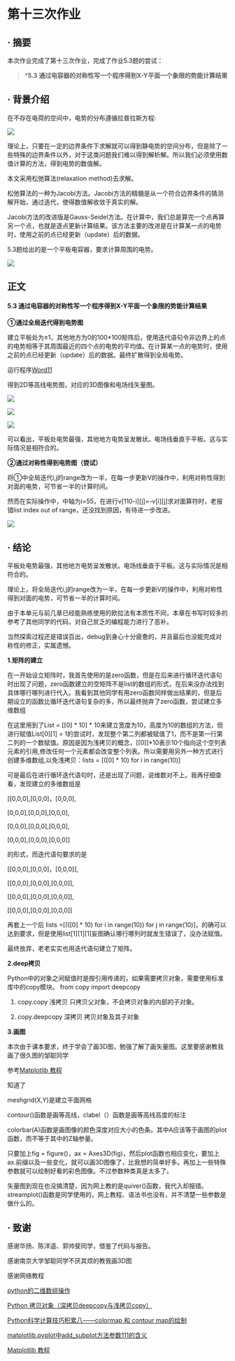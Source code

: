# 第十三次作业

## · 摘要
本次作业完成了第十三次作业，完成了作业5.3题的尝试：

>***5.3 通过电容器的对称性写一个程序得到X-Y平面一个象限的势能计算结果**

## · 背景介绍
在不存在电荷的空间中，电势的分布遵循拉普拉斯方程:

![](http://i.imgur.com/XE6WXcX.png)

理论上，只要在一定的边界条件下求解就可以得到静电势的空间分布，但是除了一些特殊的边界条件以外，对于这类问题我们难以得到解析解。所以我们必须使用数值计算的方法，得到电势的数值解。

本文采用松弛算法(relaxation method)去求解。

松弛算法的一种为Jacobi方法。Jacobi方法的精髓是从一个符合边界条件的猜测解开始，通过迭代，使得数值解收敛于真实的解。

Jacobi方法的改进版是Gauss-Seidel方法。在计算中，我们总是算完一个点再算另一个点，也就是逐点更新计算结果。该方法主要的改进是在计算某一点的电势时，使用之前的点已经更新（update）后的数据。

5.3题给出的是一个平板电容器，要求计算周围的电势。

![](http://i.imgur.com/hNsuBYD.jpg)


##  正文 


#### 5.3 通过电容器的对称性写一个程序得到X-Y平面一个象限的势能计算结果

**①通过全局迭代得到电势图**

建立平板处为±1，其他地方为0的100*100矩阵后，使用迭代语句令非边界上的点的电势相等于其周围最近的四个点的电势的平均值。在计算某一点的电势时，使用之前的点已经更新（update）后的数据。最终扩散得到全局电势。

运行程序[Word11](https://github.com/zhaozhanyi0804/computationalphysics_N2015301020052/blob/master/Homework_11/Word11.py)

得到2D等高线电势图，对应的3D图像和电场线矢量图。

![](http://i.imgur.com/UuI23EL.jpg)

![](http://i.imgur.com/LHt1SnK.jpg)

![](http://i.imgur.com/nqiPvS1.jpg)

可以看出，平板处电势最强，其他地方电势呈发散状。电场线垂直于平板。这与实际情况是相符合的。

**②通过对称性得到电势图（尝试）**

将①中全局迭代i,j的range改为一半，在每一步更新V的操作中，利用对称性得到对面的电势，可节省一半的计算时间。

然而在实际操作中，中轴为i=55，在进行v[110-i][j]=-v[i][j]求对面算符时，老报错list index out of range，还没找到原因，有待进一步改进。

![](http://i.imgur.com/BflZxgz.jpg)


## · 结论 

平板处电势最强，其他地方电势呈发散状。电场线垂直于平板。这与实际情况是相符合的。

理论上，将全局迭代i,j的range改为一半，在每一步更新V的操作中，利用对称性得到对面的电势，可节省一半的计算时间。

由于本单元与前几章已经能熟练使用的欧拉法有本质性不同，本章在书写时较多的参考了其他同学的代码，对自己贫乏的编程能力进行了恶补。

当然探索过程还是错误百出，debug到身心十分疲惫的，并且最后也没能完成对称性的修正，实属遗憾。

**1.矩阵的建立**

在一开始设立矩阵时，我首先使用的是zero函数，但是在后来进行循环迭代语句时出现了问题，zero函数建立的空矩阵不是list的数组的形式，在后来没办法找到具体哪行哪列进行代入。我看到其他同学有用zero函数同样做出结果的，但是后期设立的函数比循环迭代语句复杂的多，所以最终抛弃了zero函数，尝试建立多维数组

在这里用到了List = [[0] * 10] * 10来建立宽度为10，高度为10的数组的方法，但进行赋值List[0][1] = 1的尝试时，发现整个第二列都被赋值了1，而不是第一行第二列的一个数赋值。原因是因为浅拷贝的概念，[[0]]*10表示10个指向这个空列表元素的引用,修改任何一个元素都会改变整个列表。所以需要用另外一种方式进行创建多维数组,以免浅拷贝：lists = [([0] * 10) for i in range(10)]

可是最后在进行循环迭代语句时，还是出现了问题，说维数对不上。我再仔细查看，发现建立的多维数组是

[[0,0,0],[0,0,0]，[0,0,0],

[0,0,0],[0,0,0],[0,0,0],

[0,0,0],[0,0,0],[0,0,0],

[0,0,0],[0,0,0],[0,0,0]]


的形式，而迭代语句要求的是

[[0,0,0],[0,0,0]，[0,0,0]],

[[0,0,0],[0,0,0],[0,0,0]],

[[0,0,0],[0,0,0],[0,0,0]],

[[0,0,0],[0,0,0],[0,0,0]]

再套上一个后 lists =[(([0] * 10) for i in range(10)) for j in range(10)]，的确可以达到要求，但是使用list[1][1][1]妄图确认哪行哪列时就发生错误了，没办法赋值。

最终放弃，老老实实也用迭代语句建立了矩阵。

**2.deep拷贝**

Python中的对象之间赋值时是按引用传递的，如果需要拷贝对象，需要使用标准库中的copy模块。 from copy import deepcopy

1. copy.copy 浅拷贝 只拷贝父对象，不会拷贝对象的内部的子对象。 

2. copy.deepcopy 深拷贝 拷贝对象及其子对象 

**3.画图**

本次由于课本要求，终于学会了画3D图，勉强了解了画矢量图。这里要感谢教我画了很久图的邹聪同学

参考[Matplotlib 教程](http://ju.outofmemory.cn/entry/92100)

知道了

meshgrid(X,Y)是建立平面网格

contour()函数是画等高线，clabel（）函数是画等高线高度的标注

colorbar(A)函数是画图像的颜色深度对应大小的色条。其中A应该等于画图的plot函数，而不等于其中的Z轴参量。

只要加上fig = figure()，ax = Axes3D(fig)，然后plot函数也相应变化，要加上ax.前缀以及一些变化，就可以画3D图像了，比我想的简单好多。再加上一些特殊参数就可以绘制好看的彩色图像。不过参数种类真是太多了。

矢量图到现在也没搞清楚，因为网上教的是quiver()函数，我代入却报错。streamplot()函数是同学使用的，网上教程、语法书也没有，并不清楚一些参数是做什么的。


## · 致谢


感谢华扬、陈洋遥、郭帅斐同学，借鉴了代码与报告。

感谢南京大学邹聪同学不厌其烦的教我画3D图

感谢网络教程

[python的二维数组操作](http://www.cnblogs.com/btchenguang/archive/2012/01/30/2332479.html)

[Python 拷贝对象（深拷贝deepcopy与浅拷贝copy）](http://greybeard.iteye.com/blog/1442259)

[Python科学计算技巧积累八——colormap 和 contour map的绘制](http://www.eetop.cn/blog/html/85/1227585-53936.html)

[matplotlib.pyplot中add_subplot方法参数111的含义](http://www.codeweblog.com/matplotlib-pyplot%E4%B8%ADadd_subplot%E6%96%B9%E6%B3%95%E5%8F%82%E6%95%B0111%E7%9A%84%E5%90%AB%E4%B9%89/)

[Matplotlib 教程](http://ju.outofmemory.cn/entry/92100)
